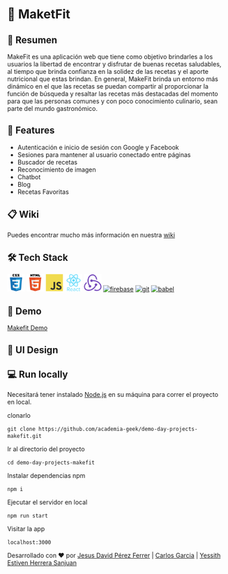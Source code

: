 # 🥗 MaketFit

## 📍 Resumen

MakeFit es una aplicación web que tiene como objetivo brindarles a los usuarios la libertad de encontrar y disfrutar de buenas recetas saludables, al tiempo que brinda confianza en la solidez de las recetas y el aporte nutricional que estas brindan. En general, MakeFit brinda un entorno más dinámico en el que las recetas se puedan compartir al proporcionar la función de búsqueda y resaltar las recetas más destacadas del momento para que las personas comunes y con poco conocimiento culinario, sean parte del mundo gastronómico.

## 🧾 Features

* Autenticación e inicio de sesión con Google y Facebook
* Sesiones para mantener al usuario conectado entre páginas
* Buscador de recetas
* Reconocimiento de imagen
* Chatbot
* Blog
* Recetas Favoritas

## 📋 Wiki

Puedes encontrar mucho más información en nuestra [wiki](https://github.com/academia-geek/demo-day-projects-makefit/wiki)

## 🛠️ Tech Stack

[<img src="https://raw.githubusercontent.com/devicons/devicon/master/icons/css3/css3-original-wordmark.svg" alt="css3" width="40" height="40"/>](https://www.w3schools.com/css/)
[<img src="https://raw.githubusercontent.com/devicons/devicon/master/icons/html5/html5-original-wordmark.svg" alt="html5" width="40" height="40"/>](https://www.w3.org/html/)
[<img src="https://raw.githubusercontent.com/devicons/devicon/master/icons/javascript/javascript-original.svg" alt="javascript" width="40" height="40"/>](https://developer.mozilla.org/en-US/docs/Web/JavaScript)
[<img src="https://raw.githubusercontent.com/devicons/devicon/master/icons/react/react-original-wordmark.svg" alt="react" width="40" height="40"/>](https://reactjs.org/)
[<img src="https://raw.githubusercontent.com/devicons/devicon/master/icons/redux/redux-original.svg" alt="redux" width="40" height="40"/>](https://reactjs.org/)
[<img src="https://www.vectorlogo.zone/logos/firebase/firebase-icon.svg" alt="firebase" width="40" height="40"/>](https://firebase.google.com/)
[<img src="https://www.vectorlogo.zone/logos/git-scm/git-scm-icon.svg" alt="git" width="40" height="40"/>](https://git-scm.com/)
[<img src="https://www.vectorlogo.zone/logos/babeljs/babeljs-icon.svg" alt="babel" width="40" height="40"/>](https://babeljs.io/)

## 🚀 Demo

[Makefit Demo](https://github.com/academia-geek/demo-day-projects-makefit)

## 📌 UI Design

## 💻 Run locally

Necesitará tener instalado [Node.js](https://nodejs.org/es/download/)  en su máquina para correr el proyecto en local.

clonarlo

```
git clone https://github.com/academia-geek/demo-day-projects-makefit.git
```

Ir al directorio del proyecto

```
cd demo-day-projects-makefit
```

Instalar dependencias npm

```
npm i
```

Ejecutar el servidor en local

```
npm run start
```

Visitar la app

```
localhost:3000
```

Desarrollado con ❤️ por
[Jesus David Pérez Ferrer](https://github.com/Hipns1) |
[Carlos Garcia](https://github.com/CarlinGebyte) |
[Yessith Estiven Herrera Sanjuan](https://github.com/yessith)
